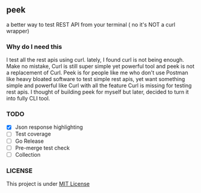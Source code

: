 ## peek

a better way to test REST API from your terminal ( no it's NOT a curl wrapper)

### Why do I need this

I test all the rest apis using curl. lately, I found curl is not being enough. Make no mistake, Curl is still super simple yet powerful tool and peek is not a replacement of Curl. Peek is for people like me who don't use Postman like heavy bloated software to test simple rest apis, yet want something simple and powerful like Curl with all the feature Curl is missing for testing rest apis. I thought of building peek for myself but later, decided to turn it into fully CLI tool.

### TODO

- [x] Json response highlighting
- [ ] Test coverage
- [ ] Go Release
- [ ] Pre-merge test check
- [ ] Collection

### LICENSE

This project is under [MIT License](./LICENSE)